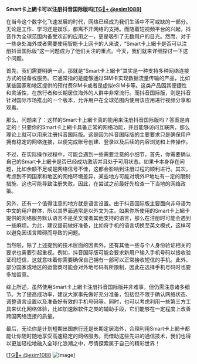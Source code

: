 **Smart卡上網卡可以注册抖音国际版吗[[TG💪+ @esim1088](https://t.me/s/esim1088)]**

在当今这个数字化飞速发展的时代，网络已经成为我们生活中不可或缺的一部分。无论是工作、学习还是娱乐，都离不开网络的支持。而随着短视频平台的兴起，抖音作为全球范围内备受欢迎的应用之一，更是吸引了无数用户的目光。然而，对于一些身处海外或者需要使用智能卡上网卡的人来说，“Smart卡上網卡是否可以注册抖音国际版”这一问题成为了他们关注的重点。今天，我们就来详细探讨一下这个问题。

首先，我们需要明确一点，那就是“Smart卡上網卡”其实是一种支持多种网络连接方式的设备或服务。它通常指的是能够通过SIM卡实现数据流量传输的产品，比如某些国家和地区提供的预付费SIM卡或者是虚拟eSIM卡等。这类产品因其便捷性和灵活性，在旅行者和长期居住海外的人群中非常流行。而抖音国际版，则是抖音针对国际市场推出的一个版本，允许用户在全球范围内使用该应用进行视频分享和观看。

那么，问题来了：这样的Smart卡上網卡真的能用来注册抖音国际版吗？答案是肯定的！只要你的Smart卡上網卡具备正常的网络功能，并且能够访问互联网，那么理论上就可以用来注册抖音国际版。这是因为抖音国际版的主要要求只是确保用户拥有稳定的网络连接，以便完成账号创建、登录以及后续的内容浏览和上传操作。

不过，在实际操作过程中，可能会遇到一些需要注意的小细节。首先，你需要确认自己的Smart卡上網卡是否已经成功激活并且处于可用状态。如果卡本身存在问题，比如余额不足或是网络信号不佳，这都会影响到注册过程的顺利进行。其次，考虑到不同国家和地区的网络环境差异，某些地方可能对境外IP地址有一定的限制措施，这也可能导致注册失败。因此，在尝试之前最好先检查一下当地的网络政策。

另外，还有一个值得注意的地方就是语言设置。由于抖音国际版主要面向非母语为中文的用户群体，所以其界面通常是以外文为主。如果你所使用的Smart卡上網卡提供的网络服务默认语言不是英文或者其他支持的语言，那么在注册时可能会遇到一些麻烦。为此，建议提前做好准备，比如将手机的语言切换至英文模式，这样可以避免因语言障碍而导致的问题。

当然啦，除了上述提到的技术层面的因素外，还有其他一些与个人身份验证相关的要求也需要引起重视。例如，抖音国际版可能会要求新用户输入手机号码以接收验证码短信，这就意味着你需要确保自己拥有一部可以正常接收短信的手机。此外，部分国家或地区的运营商可能会对外地号码有所限制，因此在选择手机号码时也要多加留意。

综上所述，虽然使用Smart卡上網卡注册抖音国际版并非难事，但仍需注意诸多细节。为了提高成功率，建议大家事先做好充分准备，包括但不限于确认网络状态、调整语言设置以及准备好有效的手机号码等。同时，也可以考虑利用一些第三方工具来优化网络体验，比如加速器软件之类的辅助手段，它们能够在一定程度上改善跨国网络连接的质量。

最后，无论你是计划短期出国旅行还是长期定居海外，合理利用Smart卡上網卡都能让你随时随地享受高速稳定的网络服务。而借助这些先进的通信技术，我们也得以更加轻松地融入全球化浪潮之中，尽情探索属于自己的精彩世界！

[[TG💪+ @esim1088](https://t.me/s/esim1088) ![Image](https://i.postimg.cc/4NQfJmqS/Snipaste-2025-05-13-00-14-12.png)]